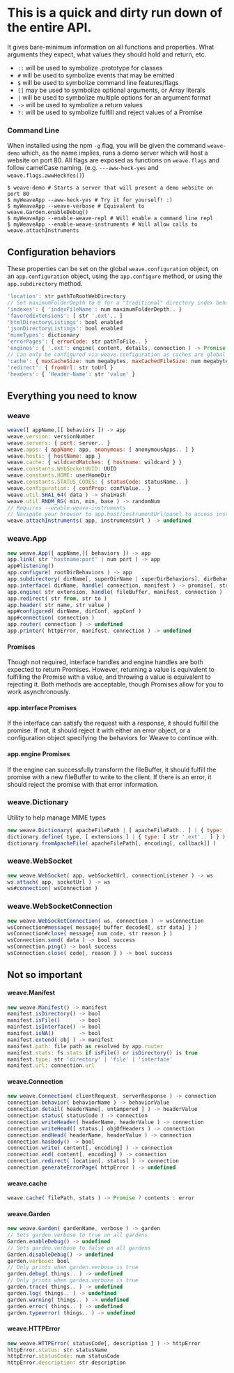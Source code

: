 # This is a quick and dirty run down of the entire API.
It gives bare-minimum information on all functions and properties. What arguments
they expect, what values they should hold and return, etc.

- `::` will be used to symbolize .prototype for classes
- `#` will be used to symbolize events that may be emitted
- `$`  will be used to symbolize command line features/flags
- `[]` may be used to symbolize optional arguments, or Array literals
- `|`  will be used to symbolize multiple options for an argument format
- `->` will be used to symbolize a return values
- `?:` will be used to symbolize fulfill and reject values of a Promise

### Command Line
When installed using the npm `-g` flag, you will be given the command `weave-demo`
which, as the name implies, runs a demo server which will host a website on port 80.
All flags are exposed as functions on `weave.flags` and follow camelCase naming.
(e.g. `---aww-heck-yes` and `weave.flags.awwHeckYes()`)
```Shell
$ weave-demo # Starts a server that will present a demo website on port 80
$ myWeaveApp --aww-heck-yes # Try it for yourself! :)
$ myWeaveApp --weave-verbose # Equivalent to weave.Garden.enableDebug()
$ myWeaveApp --enable-weave-repl # Will enable a command line repl
$ myWeaveApp --enable-weave-instruments # Will allow calls to weave.attachInstruments
```

## Configuration behaviors
These properties can be set on the global `weave.configuration` object, on an
`app.configuration` object, using the `app.configure` method, or using the `app.subdirectory` method.

```JavaScript
'location': str pathToRootWebDirectory
// Set maximumFolderDepth to 0 for a "traditional" directory index behavior.
'indexes': { 'indexFileName': num maximumFolderDepth.. }
'favoredExtensions': [ str '.ext'.. ]
'htmlDirectoryListings': bool enabled
'jsonDirectoryListings': bool enabled
'mimeTypes': dictionary
'errorPages': { errorCode: str pathToFile.. }
'engines': { '.ext': engine( content, details, connection ) -> Promise.. }
// Can only be configured via weave.configuration as caches are global and shared
'cache': { maxCacheSize: num megabytes, maxCachedFileSize: num megabytes }
'redirect': { fromUrl: str toUrl }
'headers': { 'Header-Name': str 'value' }
```

## Everything you need to know

### weave
```JavaScript
weave([ appName,][ behaviors ]) -> app
weave.version: versionNumber
weave.servers: { port: server.. }
weave.apps: { appName: app, anonymous: [ anonymousApps.. ] }
weave.hosts: { hostName: app }
weave.cache: { wildcardMatches: { hostname: wildcard } }
weave.constants.WebSocketUUID: UUID
weave.constants.HOME: userHomeDir
weave.constants.STATUS_CODES: { statusCode: statusName.. }
weave.configuration: { confProp: confValue.. }
weave.util.SHA1_64( data ) -> sha1Hash
weave.util.RNDM_RG( min, min, base ) -> randomNum
// Requires --enable-weave-instruments
// Navigate your browser to app.host/instrumentUrl/panel to access instruments
weave.attachInstruments( app, instrumentsUrl ) -> undefined
```

### weave.App
```JavaScript
new weave.App([ appName,][ behaviors ]) -> app
app.link( str 'hostname:port' | num port ) -> app
app#listening()
app.configure( rootDirBehaviors ) -> app
app.subdirectory( dirName[, superDirName | superDirBehaviors], dirBehaviors ) -> app
app.interface( dirName, handle( connection, manifest ) -> promise[, str method | array ['methods'..]] ) -> app
app.engine( str extension, handle( fileBuffer, manifest, connection ) -> promise)
app.redirect( str from, str to )
app.header( str name, str value )
app#configured( dirName, dirConf, appConf )
app#connection( connection )
app.router( connection ) -> undefined
app.printer( httpError, manifest, connection ) -> undefined                   
```

#### Promises
Though not required, interface handles and engine handles are both expected
to return Promises. However, returning a value is equivalent to fulfilling the
Promise with a value, and throwing a value is equivalent to rejecting it.
Both methods are acceptable, though Promises allow for you to work asynchronously.

#### app.interface Promises
If the interface can satisfy the request with a response, it should fulfill
the promise. If not, it should reject it with either an error object, or a
configuration object specifying the behaviors for Weave to continue with.

#### app.engine Promises
If the engine can successfully transform the fileBuffer, it should fulfill the
promise with a new fileBuffer to write to the client. If there is an error, it
should reject the promise with that error information.

### weave.Dictionary
Utility to help manage MIME types
```JavaScript
new weave.Dictionary( apacheFilePath | [ apacheFilePath.. ] | { type: [ str '.ext'.. ].. } ) -> dictionary
dictionary.define( type, [ extensions ] | { type: [ str '.ext'.. ] } )
dictionary.fromApacheFile( apacheFilePath[, encoding[, callback]] )
```

### weave.WebSocket
```JavaScript
new weave.WebSocket( app, webSocketUrl, connectionListener ) -> ws
ws.attach( app, socketUrl ) -> ws
ws#connection( wsConnection )
```

### weave.WebSocketConnection
```JavaScript
new weave.WebSocketConnection( ws, connection ) -> wsConnection
wsConnection#message( message{ buffer decoded[, str data] } )
wsConnection#close( message{ num code, str reason } )
wsConnection.send( data ) -> bool success
wsConnection.ping() -> bool success
wsConnection.close( code[, reason ] ) -> bool success
```

## Not so important

#### weave.Manifest
```JavaScript
new weave.Manifest() -> manifest
manifest.isDirectory() -> bool
manifest.isFile()      -> bool
mainfest.isInterface() -> bool
manifest.isNA()        -> bool
manifest.extend( obj ) -> manifest
manifest.path: file path as resolved by app.router
manifest.stats: fs.stats if isFile() or isDirectory() is true
manifest.type: str 'directory' | 'file' | 'interface'
manifest.url: connection.url
```

#### weave.Connection
```JavaScript
new weave.Connection( clientRequest, serverResponse ) -> connection
connection.behavior( behaviorName ) -> behaviorValue
connection.detail( headerName[, untampered ] ) -> headerValue
connection.status( statusCode ) -> connection
connection.writeHeader( headerName, headerValue ) -> connection
connection.writeHead([ status,] objOfHeaders ) -> connection
connection.endHead( headerName, headerValue ) -> connection
connection.hasBody() -> bool
connection.write( content[, encoding] ) -> connection
connection.end( content[, encoding] ) -> connection
connection.redirect( location[, status] ) -> connection
connection.generateErrorPage( httpError ) -> undefined
```

#### weave.cache
```JavaScript
weave.cache( filePath, stats ) -> Promise ? contents : error
```

#### weave.Garden
```JavaScript
new weave.Garden( gardenName, verbose ) -> garden
// Sets garden.verbose to true on all gardens
Garden.enableDebug() -> undefined
// Sets garden.verbose to false on all gardens
Garden.disableDebug() -> undefined
garden.verbose: bool
// Only prints when garden.verbose is true
garden.debug( things.. ) -> undefined
// Only prints when garden.verbose is true
garden.trace( things.. ) -> undefined
garden.log( things.. ) -> undefined
garden.warning( things.. ) -> undefined
garden.error( things.. ) -> undefined
garden.typeerror( things.. ) -> undefined
```

#### weave.HTTPError
```JavaScript
new weave.HTTPError( statusCode[, description ] ) -> httpError
httpError.status: str statusName
httpError.statusCode: num statusCode
httpError.description: str description
```
